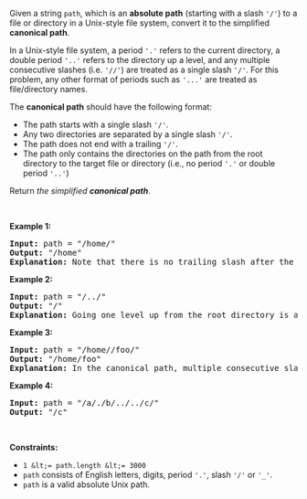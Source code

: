 Given a string `` path ``, which is an __absolute path__ (starting with a slash `` '/' ``) to a file or directory in a Unix-style file system, convert it to the simplified __canonical path__.

In a Unix-style file system, a period `` '.' `` refers to the current directory, a double period `` '..' `` refers to the directory up a level, and any multiple consecutive slashes (i.e. `` '//' ``) are treated as a single slash `` '/' ``. For this problem, any other format of periods such as `` '...' `` are treated as file/directory names.

The __canonical path__ should have the following format:

*   The path starts with a single slash `` '/' ``.
*   Any two directories are separated by a single slash `` '/' ``.
*   The path does not end with a trailing `` '/' ``.
*   The path only contains the directories on the path from the root directory to the target file or directory (i.e., no period `` '.' `` or double period `` '..' ``)

Return _the simplified __canonical path___.

&nbsp;

__Example 1:__

<pre>
<strong>Input:</strong> path = "/home/"
<strong>Output:</strong> "/home"
<strong>Explanation:</strong> Note that there is no trailing slash after the last directory name.
</pre>

__Example 2:__

<pre>
<strong>Input:</strong> path = "/../"
<strong>Output:</strong> "/"
<strong>Explanation:</strong> Going one level up from the root directory is a no-op, as the root level is the highest level you can go.
</pre>

__Example 3:__

<pre>
<strong>Input:</strong> path = "/home//foo/"
<strong>Output:</strong> "/home/foo"
<strong>Explanation: </strong>In the canonical path, multiple consecutive slashes are replaced by a single one.
</pre>

__Example 4:__

<pre>
<strong>Input:</strong> path = "/a/./b/../../c/"
<strong>Output:</strong> "/c"
</pre>

&nbsp;

__Constraints:__

*   `` 1 &lt;= path.length &lt;= 3000 ``
*   `` path `` consists of English letters, digits, period `` '.' ``, slash `` '/' `` or `` '_' ``.
*   `` path `` is a valid absolute Unix path.